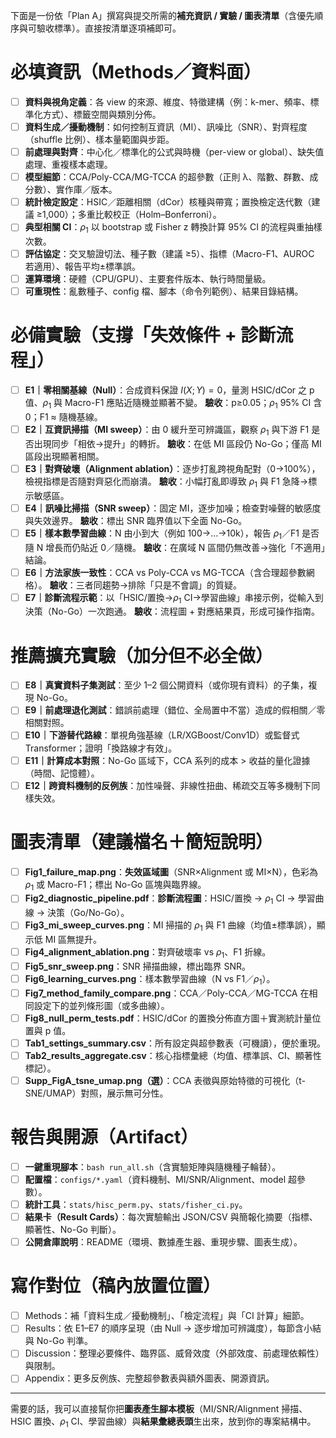 下面是一份依「Plan A」撰寫與提交所需的**補充資訊 / 實驗 / 圖表清單**（含優先順序與可驗收標準）。直接按清單逐項補即可。

# 必填資訊（Methods／資料面）

* [ ] **資料與視角定義**：各 view 的來源、維度、特徵建構（例：k-mer、頻率、標準化方式）、標籤空間與類別分佈。
* [ ] **資料生成／擾動機制**：如何控制互資訊（MI）、訊噪比（SNR）、對齊程度（shuffle 比例）、樣本量範圍與步距。
* [ ] **前處理與對齊**：中心化／標準化的公式與時機（per-view or global）、缺失值處理、重複樣本處理。
* [ ] **模型細節**：CCA/Poly-CCA/MG-TCCA 的超參數（正則 λ、階數、群數、成分數）、實作庫／版本。
* [ ] **統計檢定設定**：HSIC／距離相關（dCor）核種與帶寬；置換檢定迭代數（建議 ≥1,000）；多重比較校正（Holm–Bonferroni）。
* [ ] **典型相關 CI**：$\rho_1$ 以 bootstrap 或 Fisher z 轉換計算 95% CI 的流程與重抽樣次數。
* [ ] **評估協定**：交叉驗證切法、種子數（建議 ≥5）、指標（Macro-F1、AUROC 若適用）、報告平均±標準誤。
* [ ] **運算環境**：硬體（CPU/GPU）、主要套件版本、執行時間量級。
* [ ] **可重現性**：亂數種子、config 檔、腳本（命令列範例）、結果目錄結構。

# 必備實驗（支撐「失效條件 + 診斷流程」）

* [ ] **E1｜零相關基線（Null）**：合成資料保證 $I(X;Y)=0$，量測 HSIC/dCor 之 p 值、$\rho_1$ 與 Macro-F1 應貼近隨機並顯著不變。
  **驗收**：p≥0.05；$\rho_1$ 95% CI 含 0；F1 ≈ 隨機基線。
* [ ] **E2｜互資訊掃描（MI sweep）**：由 0 緩升至可辨識區，觀察 $\rho_1$ 與下游 F1 是否出現同步「相依→提升」的轉折。
  **驗收**：在低 MI 區段仍 No-Go；僅高 MI 區段出現顯著相關。
* [ ] **E3｜對齊破壞（Alignment ablation）**：逐步打亂跨視角配對（0→100%），檢視指標是否隨對齊惡化而崩潰。
  **驗收**：小幅打亂即導致 $\rho_1$ 與 F1 急降→標示敏感區。
* [ ] **E4｜訊噪比掃描（SNR sweep）**：固定 MI，逐步加噪；檢查對噪聲的敏感度與失效邊界。
  **驗收**：標出 SNR 臨界值以下全面 No-Go。
* [ ] **E5｜樣本數學習曲線**：N 由小到大（例如 100→…→10k），報告 $\rho_1$／F1 是否隨 N 增長而仍貼近 0／隨機。
  **驗收**：在廣域 N 區間仍無改善→強化「不適用」結論。
* [ ] **E6｜方法家族一致性**：CCA vs Poly-CCA vs MG-TCCA（含合理超參數網格）。
  **驗收**：三者同趨勢→排除「只是不會調」的質疑。
* [ ] **E7｜診斷流程示範**：以「HSIC/置換→$\rho_1$ CI→學習曲線」串接示例，從輸入到決策（No-Go）一次跑通。
  **驗收**：流程圖 + 對應結果頁，形成可操作指南。

# 推薦擴充實驗（加分但不必全做）

* [ ] **E8｜真實資料子集測試**：至少 1–2 個公開資料（或你現有資料）的子集，複現 No-Go。
* [ ] **E9｜前處理退化測試**：錯誤前處理（錯位、全局置中不當）造成的假相關／零相關對照。
* [ ] **E10｜下游替代路線**：單視角強基線（LR/XGBoost/Conv1D）或監督式 Transformer；證明「換路線才有效」。
* [ ] **E11｜計算成本對照**：No-Go 區域下，CCA 系列的成本 > 收益的量化證據（時間、記憶體）。
* [ ] **E12｜跨資料機制的反例族**：加性噪聲、非線性扭曲、稀疏交互等多機制下同樣失效。

# 圖表清單（建議檔名＋簡短說明）

* [ ] **Fig1\_failure\_map.png**：**失效區域圖**（SNR×Alignment 或 MI×N），色彩為 $\rho_1$ 或 Macro-F1；標出 No-Go 區塊與臨界線。
* [ ] **Fig2\_diagnostic\_pipeline.pdf**：**診斷流程圖**：HSIC/置換 → $\rho_1$ CI → 學習曲線 → 決策（Go/No-Go）。
* [ ] **Fig3\_mi\_sweep\_curves.png**：MI 掃描的 $\rho_1$ 與 F1 曲線（均值±標準誤），顯示低 MI 區無提升。
* [ ] **Fig4\_alignment\_ablation.png**：對齊破壞率 vs $\rho_1$、F1 折線。
* [ ] **Fig5\_snr\_sweep.png**：SNR 掃描曲線，標出臨界 SNR。
* [ ] **Fig6\_learning\_curves.png**：樣本數學習曲線（N vs F1／$\rho_1$）。
* [ ] **Fig7\_method\_family\_compare.png**：CCA／Poly-CCA／MG-TCCA 在相同設定下的並列條形圖（或多曲線）。
* [ ] **Fig8\_null\_perm\_tests.pdf**：HSIC/dCor 的置換分佈直方圖＋實測統計量位置與 p 值。
* [ ] **Tab1\_settings\_summary.csv**：所有設定與超參數表（可機讀），便於重現。
* [ ] **Tab2\_results\_aggregate.csv**：核心指標彙總（均值、標準誤、CI、顯著性標記）。
* [ ] **Supp\_FigA\_tsne\_umap.png（選）**：CCA 表徵與原始特徵的可視化（t-SNE/UMAP）對照，展示無可分性。

# 報告與開源（Artifact）

* [ ] **一鍵重現腳本**：`bash run_all.sh`（含實驗矩陣與隨機種子輪替）。
* [ ] **配置檔**：`configs/*.yaml`（資料機制、MI/SNR/Alignment、model 超參數）。
* [ ] **統計工具**：`stats/hisc_perm.py`、`stats/fisher_ci.py`。
* [ ] **結果卡（Result Cards）**：每次實驗輸出 JSON/CSV 與簡報化摘要（指標、顯著性、No-Go 判斷）。
* [ ] **公開倉庫說明**：README（環境、數據產生器、重現步驟、圖表生成）。

# 寫作對位（稿內放置位置）

* [ ] Methods：補「資料生成／擾動機制」、「檢定流程」與「CI 計算」細節。
* [ ] Results：依 E1–E7 的順序呈現（由 Null → 逐步增加可辨識度），每節含小結與 No-Go 判準。
* [ ] Discussion：整理必要條件、臨界區、威脅效度（外部效度、前處理依賴性）與限制。
* [ ] Appendix：更多反例族、完整超參數表與額外圖表、開源資訊。

---

需要的話，我可以直接幫你把**圖表產生腳本模板**（MI/SNR/Alignment 掃描、HSIC 置換、$\rho_1$ CI、學習曲線）與**結果彙總表頭**生出來，放到你的專案結構中。
